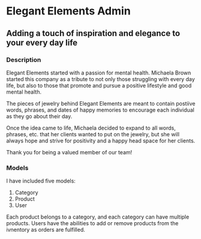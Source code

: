 # Elegant Elements Admin
## Adding a touch of inspiration and elegance to your every day life

### Description

Elegant Elements started with a passion for mental health. Michaela Brown started this company as a tribute to not only those struggling with every day life, but also to those that promote and pursue a positive lifestyle and good mental health.

The pieces of jewelry behind Elegant Elements are meant to contain postiive words, phrases, and dates of happy memories to encourage each individual as they go about their day.

Once the idea came to life, Michaela decided to expand to all words, phrases, etc. that her clients wanted to put on the jewelry, but she will always hope and strive for positivity and a happy head space for her clients.

Thank you for being a valued member of our team!

### Models

I have included five models:
1. Category
2. Product
3. User

Each product belongs to a category, and each category can have multiple products.
Users have the abilities to add or remove products from the ivnentory as orders are fulfilled.